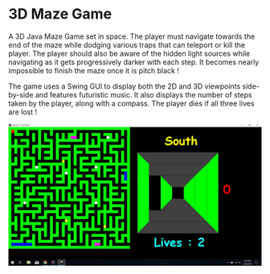 # 3D Maze Game
A 3D Java Maze Game set in space. The player must navigate towards the end of the maze while dodging various traps that can teleport or kill the player. The player should also be aware of the hidden light sources while navigating as it gets progressively darker with each step. It becomes nearly impossible to finish the maze once it is pitch black !

The game uses a Swing GUI to display both the 2D and 3D viewpoints side-by-side and features futuristic music. It also displays the number of steps taken by the player, along with a compass. The player dies if all three lives are lost !


![Alt text](/src/Maze.jpg)
